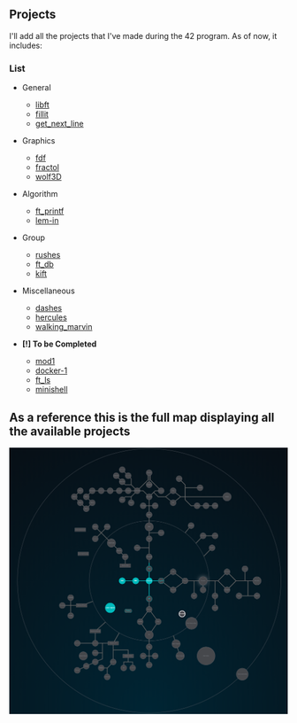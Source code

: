 ## Projects

I'll add all the projects that I've made during the 42 program.
As of now, it includes:

### List

* General
	- [libft](https://github.com/rtbalabukha/42/tree/master/Projects/Basics/Libft)
	- [fillit](https://github.com/rtbalabukha/42/tree/master/Projects/Basics/Fillit)
	- [get_next_line](https://github.com/rtbalabukha/42/tree/master/Projects/Basics/get_next_line)

* Graphics
	- [fdf](https://github.com/rtbalabukha/42_FDF/)
	- [fractol](https://github.com/rtbalabukha/42_Fractol/)
	- [wolf3D](https://github.com/rtbalabukha/42_Wolf3d/)

* Algorithm
	- [ft_printf](https://github.com/rtbalabukha/42_ft_printf/)
	- [lem-in](https://github.com/rtbalabukha/42_Lem-in/)

* Group
	- [rushes](https://github.com/rtbalabukha/42_Rushes/)
	- [ft_db](https://github.com/rtbalabukha/42_ft_db/)
	- [kift](https://github.com/rtbalabukha/42_Kift/)

* Miscellaneous
	- [dashes](https://github.com/rtbalabukha/42_Dashes/)
	- [hercules](https://github.com/rtbalabukha/42_Hercules/)
	- [walking_marvin](https://github.com/rtbalabukha/42_Walking_Marvin/)

* **[!] To be Completed**

	- [mod1](https://github.com/rtbalabukha/42_Mod1/)
	- [docker-1](https://github.com/rtbalabukha/42_Docker-1/)
	- [ft_ls](https://github.com/rtbalabukha/42_ft_ls/)
	- [minishell](https://github.com/rtbalabukha/42_Minishell/)

## As a reference this is the full map displaying all the available projects

![All Projects](../Files/Maps/full_map.png)
